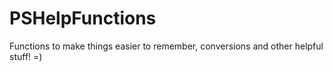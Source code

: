 # PSHelpFunctions
Functions to make things easier to remember, conversions and other helpful stuff! =)
